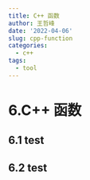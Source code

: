 ```yaml
---
title: C++ 函数
author: 王哲峰
date: '2022-04-06'
slug: cpp-function
categories:
  - c++
tags:
  - tool
---
```


# 6.C++ 函数


## 6.1 test



## 6.2 test
